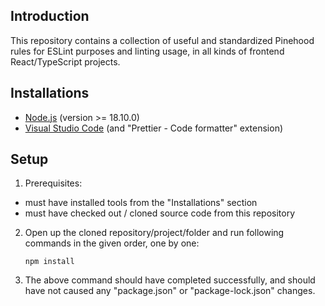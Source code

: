 ## Introduction

This repository contains a collection of useful and standardized Pinehood rules for ESLint purposes and linting usage, in all kinds of frontend React/TypeScript projects.

## Installations

- [Node.js](https://nodejs.org/en/download/) (version >= 18.10.0)
- [Visual Studio Code](https://code.visualstudio.com/download) (and "Prettier - Code formatter" extension)

## Setup

1. Prerequisites:

- must have installed tools from the "Installations" section
- must have checked out / cloned source code from this repository

2. Open up the cloned repository/project/folder and run following commands in the given order, one by one:

   ```
   npm install
   ```

3. The above command should have completed successfully, and should have not caused any "package.json" or "package-lock.json" changes.

